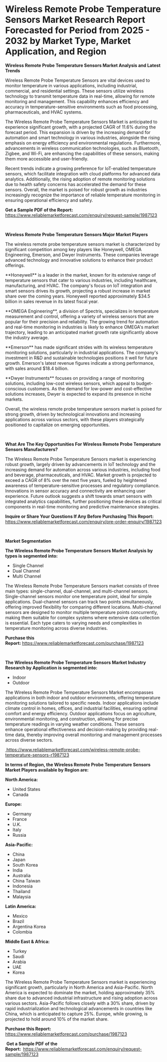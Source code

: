 <p><h1>Wireless Remote Probe Temperature Sensors Market Research Report Forecasted for Period from 2025 -  2032 by Market Type, Market Application, and Region</h1></p><p><strong>Wireless Remote Probe Temperature Sensors Market Analysis and Latest Trends</strong></p>
<p><p>Wireless Remote Probe Temperature Sensors are vital devices used to monitor temperature in various applications, including industrial, commercial, and residential settings. These sensors utilize wireless technology to transmit temperature data in real-time, allowing for remote monitoring and management. This capability enhances efficiency and accuracy in temperature-sensitive environments such as food processing, pharmaceuticals, and HVAC systems.</p><p>The Wireless Remote Probe Temperature Sensors Market is anticipated to experience significant growth, with a projected CAGR of 11.6% during the forecast period. This expansion is driven by the increasing demand for automation and smart technology in various industries, alongside the rising emphasis on energy efficiency and environmental regulations. Furthermore, advancements in wireless communication technologies, such as Bluetooth, Zigbee, and Wi-Fi, are enhancing the capabilities of these sensors, making them more accessible and user-friendly.</p><p>Recent trends indicate a growing preference for IoT-enabled temperature sensors, which facilitate integration with cloud platforms for advanced data analytics. Additionally, the rising adoption of remote monitoring solutions due to health safety concerns has accelerated the demand for these sensors. Overall, the market is poised for robust growth as industries increasingly recognize the importance of reliable temperature monitoring in ensuring operational efficiency and safety.</p></p>
<p><strong>Get a Sample PDF of the Report:&nbsp;</strong> <a href="https://www.reliablemarketforecast.com/enquiry/request-sample/1987123?utm_campaign=1833&utm_medium=2&utm_source=Github&utm_content=ia&utm_term=12042025&utm_id=wireless-remote-probe-temperature-sensors">https://www.reliablemarketforecast.com/enquiry/request-sample/1987123</a></p>
<p>&nbsp;</p>
<p><strong>Wireless Remote Probe Temperature Sensors Major Market Players</strong></p>
<p><p>The wireless remote probe temperature sensors market is characterized by significant competition among key players like Honeywell, OMEGA Engineering, Emerson, and Dwyer Instruments. These companies leverage advanced technology and innovative solutions to enhance their product offerings.</p><p>**Honeywell** is a leader in the market, known for its extensive range of temperature sensors that cater to various industries, including healthcare, manufacturing, and HVAC. The company's focus on IoT integration and smart sensors drives its growth, projecting a robust increase in market share over the coming years. Honeywell reported approximately $34.5 billion in sales revenue in its latest fiscal year.</p><p>**OMEGA Engineering**, a division of Spectris, specializes in temperature measurement and control, offering a variety of wireless sensors that are popular for their precision and reliability. The growing trend for automation and real-time monitoring in industries is likely to enhance OMEGA's market trajectory, leading to an anticipated market growth rate significantly above the industry average.</p><p>**Emerson** has made significant strides with its wireless temperature monitoring solutions, particularly in industrial applications. The company's investment in R&D and sustainable technologies positions it well for future growth. Emerson's latest revenue figures indicate a strong performance, with sales around $18.4 billion.</p><p>**Dwyer Instruments** focuses on providing a range of monitoring solutions, including low-cost wireless sensors, which appeal to budget-conscious customers. As the demand for low-power and cost-effective solutions increases, Dwyer is expected to expand its presence in niche markets.</p><p>Overall, the wireless remote probe temperature sensors market is poised for strong growth, driven by technological innovations and increasing applications across various sectors, with these players strategically positioned to capitalize on emerging opportunities.</p></p>
<p>&nbsp;</p>
<p><strong>What Are The Key Opportunities For Wireless Remote Probe Temperature Sensors Manufacturers?</strong></p>
<p><p>The Wireless Remote Probe Temperature Sensors market is experiencing robust growth, largely driven by advancements in IoT technology and the increasing demand for automation across various industries, including food and beverage, pharmaceuticals, and HVAC. Market growth is projected to exceed a CAGR of 8% over the next five years, fueled by heightened awareness of temperature-sensitive processes and regulatory compliance. Innovations in sensor accuracy and connectivity are enhancing user experience. Future outlook suggests a shift towards smart sensors with integrated analytics capabilities, further positioning these devices as critical components in real-time monitoring and predictive maintenance strategies.</p></p>
<p><strong>Inquire or Share Your Questions If Any Before Purchasing This Report:</strong> <a href="https://www.reliablemarketforecast.com/enquiry/pre-order-enquiry/1987123?utm_campaign=1833&utm_medium=2&utm_source=Github&utm_content=ia&utm_term=12042025&utm_id=wireless-remote-probe-temperature-sensors">https://www.reliablemarketforecast.com/enquiry/pre-order-enquiry/1987123</a></p>
<p>&nbsp;</p>
<p><strong>Market Segmentation</strong></p>
<p><strong>The Wireless Remote Probe Temperature Sensors Market Analysis by types is segmented into:</strong></p>
<p><ul><li>Single Channel</li><li>Dual Channel</li><li>Multi Channel</li></ul></p>
<p><p>The Wireless Remote Probe Temperature Sensors market consists of three main types: single-channel, dual-channel, and multi-channel sensors. Single-channel sensors monitor one temperature point, ideal for simple applications. Dual-channel sensors can track two points simultaneously, offering improved flexibility for comparing different locations. Multi-channel sensors are designed to monitor multiple temperature points concurrently, making them suitable for complex systems where extensive data collection is essential. Each type caters to varying needs and complexities in temperature monitoring across diverse industries.</p></p>
<p><strong>Purchase this Report:&nbsp;</strong><a href="https://www.reliablemarketforecast.com/purchase/1987123?utm_campaign=1833&utm_medium=2&utm_source=Github&utm_content=ia&utm_term=12042025&utm_id=wireless-remote-probe-temperature-sensors">https://www.reliablemarketforecast.com/purchase/1987123</a></p>
<p>&nbsp;</p>
<p><strong>The Wireless Remote Probe Temperature Sensors Market Industry Research by Application is segmented into:</strong></p>
<p><ul><li>Indoor</li><li>Outdoor</li></ul></p>
<p><p>The Wireless Remote Probe Temperature Sensors Market encompasses applications in both indoor and outdoor environments, offering temperature monitoring solutions tailored to specific needs. Indoor applications include climate control in homes, offices, and industrial facilities, ensuring optimal comfort and energy efficiency. Outdoor applications focus on agriculture, environmental monitoring, and construction, allowing for precise temperature readings in varying weather conditions. These sensors enhance operational effectiveness and decision-making by providing real-time data, thereby improving overall monitoring and management processes across diverse sectors.</p></p>
<p><a href="https://www.reliablemarketforecast.com/wireless-remote-probe-temperature-sensors-r1987123?utm_campaign=1833&utm_medium=2&utm_source=Github&utm_content=ia&utm_term=12042025&utm_id=wireless-remote-probe-temperature-sensors">&nbsp;https://www.reliablemarketforecast.com/wireless-remote-probe-temperature-sensors-r1987123</a></p>
<p><strong>In terms of Region, the Wireless Remote Probe Temperature Sensors Market Players available by Region are:</strong></p>
<p>
    <p> <strong> North America: </strong>
        <ul>
            <li>United States</li>
            <li>Canada</li>
        </ul>
        </p> 
    <p> <strong> Europe: </strong>
        <ul>
            <li>Germany</li>
            <li>France</li>
            <li>U.K.</li>
            <li>Italy</li>
            <li>Russia</li>
        </ul>
        </p> 
    <p> <strong> Asia-Pacific: </strong>
        <ul>
            <li>China</li>
            <li>Japan</li>
            <li>South Korea</li>
            <li>India</li>
            <li>Australia</li>
            <li>China Taiwan</li>
            <li>Indonesia</li>
            <li>Thailand</li>
            <li>Malaysia</li>
        </ul>
        </p> 
    <p> <strong> Latin America: </strong>
        <ul>
            <li>Mexico</li>
            <li>Brazil</li>
            <li>Argentina Korea</li>
            <li>Colombia</li>
        </ul>
        </p> 
    <p> <strong> Middle East & Africa: </strong>
        <ul>
            <li>Turkey</li>
            <li>Saudi</li>
            <li>Arabia</li>
            <li>UAE</li>
            <li>Korea</li>
        </ul>
    </p>
    </p>
<p><p>The Wireless Remote Probe Temperature Sensors market is experiencing significant growth, particularly in North America and Asia-Pacific. North America is expected to dominate the market, holding approximately 35% share due to advanced industrial infrastructure and rising adoption across various sectors. Asia-Pacific follows closely with a 30% share, driven by rapid industrialization and technological advancements in countries like China, which is anticipated to capture 25%. Europe, while growing, is projected to hold around 10% of the market share.</p></p>
<p><strong>Purchase this Report: </strong><a href="https://www.reliablemarketforecast.com/purchase/1987123?utm_campaign=1833&utm_medium=2&utm_source=Github&utm_content=ia&utm_term=12042025&utm_id=wireless-remote-probe-temperature-sensors">https://www.reliablemarketforecast.com/purchase/1987123</a></p>
<p>&nbsp;<strong>Get a Sample PDF of the Report:&nbsp;&nbsp;</strong><a href="https://www.reliablemarketforecast.com/enquiry/request-sample/1987123?utm_campaign=1833&utm_medium=2&utm_source=Github&utm_content=ia&utm_term=12042025&utm_id=wireless-remote-probe-temperature-sensors">https://www.reliablemarketforecast.com/enquiry/request-sample/1987123</a></p>
<p><strong></strong></p>
<p><p></p><p></p><p></p></p>